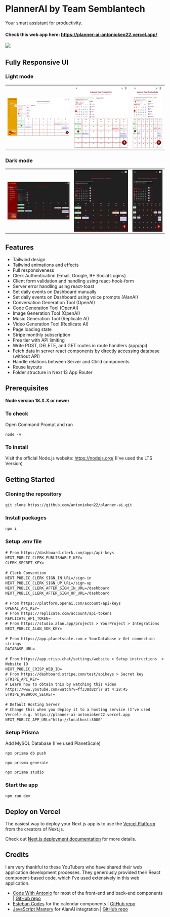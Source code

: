 # PlannerAI by Team Semblantech
Your smart assistant for productivity.
#### Check this web app here: https://planner-ai-antonioken22.vercel.app/

![](/demo-images/landing.png)


## Fully Responsive UI

### Light mode

<table>
  <tr>
    <td><img src="/demo-images/dashboard-lg-light.png" alt="Light Mode Large"></td>
    <td><img src="/demo-images/dashboard-md-light.png" alt="Light Mode Medium"></td>
    <td><img src="/demo-images/dashboard-sm-light.png" alt="Light Mode Small"></td>
  </tr>
</table>

### Dark mode

<table>
  <tr>
    <td><img src="/demo-images/dashboard-lg-dark.png" alt="Dark Mode Large"></td>
    <td><img src="/demo-images/dashboard-md-dark.png" alt="Dark Mode Medium"></td>
    <td><img src="/demo-images/dashboard-sm-dark.png" alt="Dark Mode Small"></td>
  </tr>
</table>


## Features
- Tailwind design
- Tailwind animations and effects
- Full responsiveness
- Clerk Authentication (Email, Google, 9+ Social Logins)
- Client form validation and handling using react-hook-form
- Server error handling using react-toast
- Set daily events on Dashboard manually
- Set daily events on Dashboard using voice prompts (AlanAI)
- Conversation Generation Tool (OpenAI)
- Code Generation Tool (OpenAI)
- Image Generation Tool (OpenAI)
- Music Generation Tool (Replicate AI)
- Video Generation Tool (Replicate AI)
- Page loading state
- Stripe monthly subscription
- Free tier with API limiting
- Write POST, DELETE, and GET routes in route handlers (app/api)
- Fetch data in server react components by directly accessing database (without API)
- Handle relations between Server and Child components
- Reuse layouts
- Folder structure in Next 13 App Router


## Prerequisites
**Node version 18.X.X or newer**

### To check 
Open Command Prompt and run
```shell
node -v
```

### To install
Visit the official Node.js website: https://nodejs.org/ (I've used the LTS Version)


## Getting Started

### Cloning the repository
```shell
git clone https://github.com/antonioken22/planner-ai.git
```

### Install packages
```shell
npm i
```

### Setup .env file
```env
# From https://dashboard.clerk.com/apps/api-keys
NEXT_PUBLIC_CLERK_PUBLISHABLE_KEY=
CLERK_SECRET_KEY=

# Clerk Convention
NEXT_PUBLIC_CLERK_SIGN_IN_URL=/sign-in
NEXT_PUBLIC_CLERK_SIGN_UP_URL=/sign-up
NEXT_PUBLIC_CLERK_AFTER_SIGN_IN_URL=/dashboard
NEXT_PUBLIC_CLERK_AFTER_SIGN_UP_URL=/dashboard

# From https://platform.openai.com/account/api-keys
OPENAI_API_KEY=
# From https://replicate.com/account/api-tokens
REPLICATE_API_TOKEN=
# From https://studio.alan.app/projects > YourProject > Integrations
NEXT_PUBLIC_ALAN_SDK_KEY=

# From https://app.planetscale.com > YourDatabase > Get connection strings
DATABASE_URL=

# From https://app.crisp.chat/settings/website > Setup instructions  > Website ID
NEXT_PUBLIC_CRISP_WEB_ID=
# From https://dashboard.stripe.com/test/apikeys > Secret key
STRIPE_API_KEY=
# Learn how to obtain this by watching this video https://www.youtube.com/watch?v=ffJ38dBzrlY at 4:28:45
STRIPE_WEBHOOK_SECRET=

# Default Hosting Server
# Change this when you deploy it to a hosting service (I've used Vercel) e.g. https://planner-ai-antonioken22.vercel.app
NEXT_PUBLIC_APP_URL="http://localhost:3000"
```

### Setup Prisma
Add MySQL Database (I've used PlanetScale)

```shell
npx prisma db push
```
```shell
npx prisma generate
```
```shell
npx prisma studio
```

### Start the app

```shell
npm run dev
```

## Deploy on Vercel
The easiest way to deploy your Next.js app is to use the [Vercel Platform](https://vercel.com/new?utm_medium=default-template&filter=next.js&utm_source=create-next-app&utm_campaign=create-next-app-readme) from the creators of Next.js.

Check out [Next.js deployment documentation](https://nextjs.org/docs/deployment) for more details.

## Credits
I am very thankful to these YouTubers who have shared their web application development processes. They generously provided their React component-based code, which I've used extensively in this web application.

- [Code With Antonio](https://www.youtube.com/watch?v=ffJ38dBzrlY&t=16264s) for most of the front-end and back-end components | [GitHub repo](https://github.com/AntonioErdeljac/next13-ai-saas)
- [Esteban Codes](https://www.youtube.com/watch?v=KUKyTRYGrnU&t=7328s) for the calendar components | [GitHub repo](https://github.com/3stbn/google-calendar-clone)
- [JavaScript Mastery](https://www.youtube.com/watch?v=rqw3OftE5sA&t=704s) for AlanAI integration | [GitHub repo](https://github.com/adrianhajdin/project_news_alan_ai)
